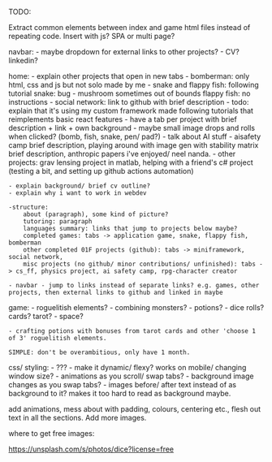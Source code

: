 TODO:

Extract common elements between index and game html files instead of repeating code. Insert with js? SPA or multi page?

navbar:
    - maybe dropdown for external links to other projects?
    - CV? linkedin?

home:
    - explain other projects that open in new tabs
        - bomberman: only html, css and js but not solo made by me
        - snake and flappy fish: following tutorial
            snake: bug - mushroom sometimes out of bounds
            flappy fish: no instructions
        - social network: link to github with brief description
        - todo: explain that it's using my custom framework made following tutorials that reimplements basic react features
        - have a tab per project with brief description + link + own background
        - maybe small image drops and rolls when clicked? (bomb, fish, snake, pen/ pad?)
        - talk about AI stuff - aisafety camp brief description, playing around with image gen with stability matrix brief description, anthropic papers i've enjoyed/ neel nanda.
        - other projects: grav lensing project in matlab, helping with a friend's c# project (testing a bit, and setting up github actions automation)

    - explain background/ brief cv outline?
    - explain why i want to work in webdev

    -structure:
        about (paragraph), some kind of picture?
        tutoring: paragraph
        languages summary: links that jump to projects below maybe?
        completed games: tabs -> application game, snake, flappy fish, bomberman
        other completed 01F projects (github): tabs -> miniframework, social network,
        misc projects (no github/ minor contributions/ unfinished): tabs -> cs_ff, physics project, ai safety camp, rpg-character creator

    - navbar - jump to links instead of separate links? e.g. games, other projects, then external links to github and linked in maybe

game:
    - roguelitish elements?
    - combining monsters?
    - potions?
    - dice rolls? cards? tarot?
    - space?

    - crafting potions with bonuses from tarot cards and other 'choose 1 of 3' roguelitish elements.

    SIMPLE: don't be overambitious, only have 1 month.

css/ styling:
    - ???
    - make it dynamic/ flexy? works on mobile/ changing window size?
    - animations as you scroll/ swap tabs?
    - background image changes as you swap tabs?
    - images before/ after text instead of as background to it? makes it too hard to read as background maybe.

add animations, mess about with padding, colours, centering etc., flesh out text in all the sections. Add more images.

where to get free images:

https://unsplash.com/s/photos/dice?license=free
